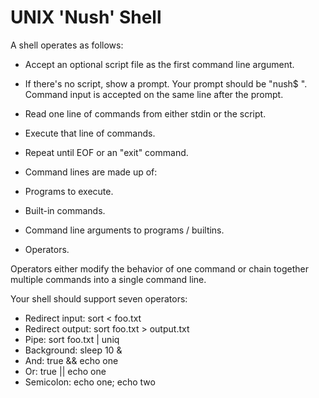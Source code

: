 # UNIX 'Nush' Shell

A shell operates as follows:

* Accept an optional script file as the first command line argument.
* If there's no script, show a prompt. Your prompt should be "nush$ ". Command input is accepted on the same line after the prompt.
* Read one line of commands from either stdin or the script.
* Execute that line of commands.
* Repeat until EOF or an "exit" command.
* Command lines are made up of:

* Programs to execute.
* Built-in commands.
* Command line arguments to programs / builtins.
* Operators.

Operators either modify the behavior of one command or chain together multiple commands into a single command line.

Your shell should support seven operators:

* Redirect input: sort < foo.txt
* Redirect output: sort foo.txt > output.txt
* Pipe: sort foo.txt | uniq
* Background: sleep 10 &
* And: true && echo one
* Or: true || echo one
* Semicolon: echo one; echo two
